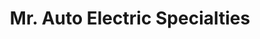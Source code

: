 ---
title: "Mr. Auto Electric Specialties"
url: /sacramento/mr-auto-electric-specialties/
shop: car repair
---